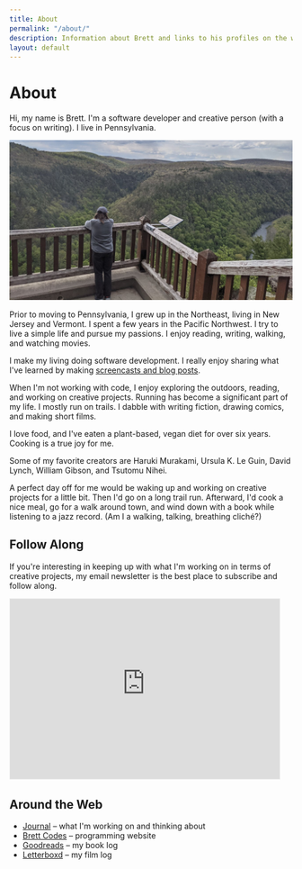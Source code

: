 ```yaml
---
title: About
permalink: "/about/"
description: Information about Brett and links to his profiles on the web.
layout: default
---
```


# About

<p class='intro'>
Hi, my name is Brett. I'm a software developer and creative person (with a focus on writing). I live in Pennsylvania.
</p>

![Photo of Brett](/img/brett_about.jpg)

Prior to moving to Pennsylvania, I grew up in the Northeast, living in New
Jersey and Vermont. I spent a few years in the Pacific Northwest. I try to live
a simple life and pursue my passions. I enjoy reading, writing, walking, and
watching movies.

I make my living doing software development. I really enjoy sharing what I've
learned by making [screencasts and blog posts](https://code.brettchalupa.com).

When I'm not working with code, I enjoy exploring the outdoors, reading, and
working on creative projects. Running has become a significant part of my life.
I mostly run on trails. I dabble with writing fiction, drawing comics, and
making short films.

I love food, and I've eaten a plant-based, vegan diet for over six years.
Cooking is a true joy for me.

Some of my favorite creators are Haruki Murakami, Ursula K. Le Guin, David
Lynch, William Gibson, and Tsutomu Nihei.

A perfect day off for me would be waking up and working on creative projects
for a little bit. Then I'd go on a long trail run. Afterward, I'd cook a nice
meal, go for a walk around town, and wind down with a book while listening to a
jazz record. (Am I a walking, talking, breathing cliché?)

## Follow Along

If you're interesting in keeping up with what I'm working on in terms of creative projects, my email newsletter is the best place to subscribe and follow along.

<div class="substack-iframe">
  <iframe src="https://brettchalupa.substack.com/embed" width="480" height="320" style="border:1px solid #EEE; background:white;" frameborder="0" scrolling="no"></iframe>
</div>

## Around the Web

- [Journal](https://journal.brettchalupa.com) &ndash; what I'm working on and thinking about
- [Brett Codes](https://code.brettchalupa.com) &ndash; programming website
- [Goodreads](https://www.goodreads.com/user/show/25307704-brett-chalupa) &ndash; my book log
- [Letterboxd](https://letterboxd.com/brettchalupa/) &ndash; my film log
